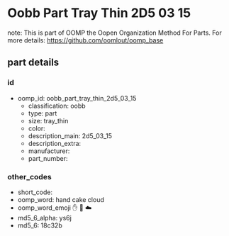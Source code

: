 # Oobb Part Tray Thin 2D5 03 15  

note: This is part of OOMP the Oopen Organization Method For Parts. For more details: https://github.com/oomlout/oomp_base

##  part details





### id
* oomp_id: oobb_part_tray_thin_2d5_03_15
  * classification: oobb
  * type: part
  * size: tray_thin
  * color: 
  * description_main: 2d5_03_15
  * description_extra: 
  * manufacturer: 
  * part_number: 

### other_codes
* short_code: 
* oomp_word: hand cake cloud
* oomp_word_emoji :hand: :cake: :cloud:
* md5_6_alpha: ys6j
* md5_6: 18c32b